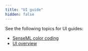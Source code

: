 ```yaml
---
title: "UI guide"
hidden: false
---
```


See the following topics for UI guides:

- [SenseML color coding](doc:color)
- [UI overview](doc:ui)

